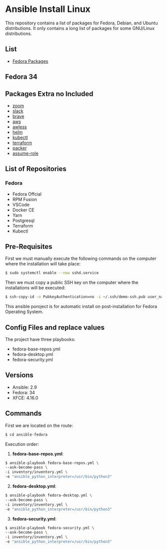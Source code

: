 # Ansible Install Linux

This repository contains a list of packages for Fedora, Debian, and Ubuntu distributions. It only contains a long list of packages for some GNU/Linux distributions.

## List

- [Fedora Packages](fedora-software.md)

## Fedora 34

## Packages Extra no Included

- [zoom](https://zoom.us/download#client_4meeting)
- [slack](https://slack.com/intl/en-bo/downloads/linux)
- [brave](https://brave.com/download/)
- [aws](https://docs.aws.amazon.com/cli/latest/userguide/install-cliv2-linux.html#cliv2-linux-install)
- [awless](https://github.com/wallix/awless/releases)
- [helm](https://helm.sh/docs/intro/install/)
- [kubectl](https://kubernetes.io/docs/tasks/tools/install-kubectl-linux/)
- [terraform](https://www.terraform.io/downloads.html)
- [packer](https://learn.hashicorp.com/tutorials/packer/get-started-install-cli)
- [assume-role](https://github.com/remind101/assume-role)

## List of Repositories

### Fedora

- Fedora Offcial
- RPM Fusion
- VSCode
- Docker CE
- Yarn
- Postgresql
- Terraform
- Kubectl

## Pre-Requisites

First we must manually execute the following commands on the computer where the installation will take place:

```bash
$ sudo systemctl enable --now sshd.service
```

Then we must copy a public SSH key on the computer where the installations will be executed:

```bash
$ ssh-copy-id -o PubkeyAuthentication=no -i ~/.ssh/demo-ssh.pub user_name@ip_address_or_localhost
```

This ansible poroject is for automatic install on post-installation for Fedora Operating System.

## Config Files and replace values

The project have three playbooks:

- fedora-base-repos.yml
- fedora-desktop.yml
- fedora-security.yml

## Versions

- Ansible: 2.9
- Fedora: 34
- XFCE: 4.16.0

## Commands

First we are located on the route:

```bash
$ cd ansible-fedora
```

Execution order:

1. **fedora-base-repos.yml**:

```bash
$ ansible-playbook fedora-base-repos.yml \
--ask-become-pass \
-i inventory/inventory.yml \
-e "ansible_python_interpreter=/usr/bin/python3"
```

2. **fedora-desktop.yml**:

```bash
$ ansible-playbook fedora-desktop.yml \
--ask-become-pass \
-i inventory/inventory.yml \
-e "ansible_python_interpreter=/usr/bin/python3"
```

3. **fedora-security.yml**:

```bash
$ ansible-playbook fedora-security.yml \
--ask-become-pass \
-i inventory/inventory.yml \
-e "ansible_python_interpreter=/usr/bin/python3"
```
